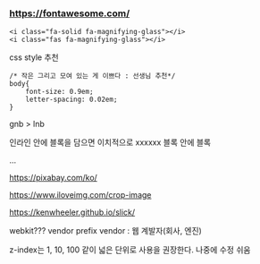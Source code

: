 ### https://fontawesome.com/

    <i class="fa-solid fa-magnifying-glass"></i>
    <i class="fas fa-magnifying-glass"></i>

css style 추천

    /* 작은 그리고 모여 있는 게 이쁘다 : 선생님 추천*/
    body{
        font-size: 0.9em;
        letter-spacing: 0.02em;
    }

gnb > lnb

인라인 안에 블록을 담으면 이치적으로 xxxxxx
블록 안에 블록

...

https://pixabay.com/ko/

https://www.iloveimg.com/crop-image

https://kenwheeler.github.io/slick/

webkit??? vendor prefix
vendor : 웹 계발자(회사, 엔진)

z-index는 1, 10, 100 같이 넓은 단위로 사용을 권장한다. 나중에 수정 쉬움
